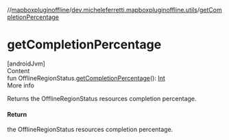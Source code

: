 //[mapboxpluginoffline](../../index.md)/[dev.micheleferretti.mapboxpluginoffline.utils](index.md)/[getCompletionPercentage](get-completion-percentage.md)



# getCompletionPercentage  
[androidJvm]  
Content  
fun OfflineRegionStatus.[getCompletionPercentage](get-completion-percentage.md)(): [Int](https://kotlinlang.org/api/latest/jvm/stdlib/kotlin/-int/index.html)  
More info  


Returns the OfflineRegionStatus resources completion percentage.



#### Return  


the OfflineRegionStatus resources completion percentage.

  



